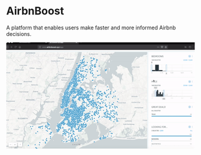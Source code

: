 # AirbnBoost
A platform that enables users make faster and more informed Airbnb decisions. 


![](ezgif.com-video-to-gif.gif)
